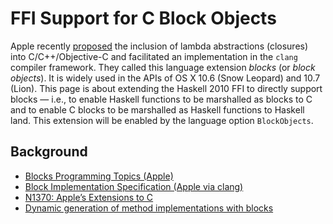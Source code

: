 # FFI Support for C Block Objects



Apple recently [
proposed](http://www.open-std.org/jtc1/sc22/wg14/www/docs/n1370.pdf) the inclusion of lambda abstractions (closures) into C/C++/Objective-C and facilitated an implementation in the `clang` compiler framework.  They called this language extension *blocks* (or *block objects*).  It is widely used in the APIs of OS X 10.6 (Snow Leopard) and 10.7 (Lion).  This page is about extending the Haskell 2010 FFI to directly support blocks — i.e., to enable Haskell functions to be marshalled as blocks to C and to enable C blocks to be marshalled as Haskell functions to Haskell land.  This extension will be enabled by the language option `BlockObjects`.


## Background


- [
  Blocks Programming Topics (Apple)](http://developer.apple.com/library/mac/#documentation/Cocoa/Conceptual/Blocks/Articles/00_Introduction.html)
- [
  Block Implementation Specification (Apple via clang)](http://clang.llvm.org/docs/Block-ABI-Apple.txt)
- [
  N1370: Apple’s Extensions to C](http://www.open-std.org/jtc1/sc22/wg14/www/docs/n1370.pdf)
- [
  Dynamic generation of method implementations with blocks](http://www.friday.com/bbum/2011/03/17/ios-4-3-imp_implementationwithblock/)
